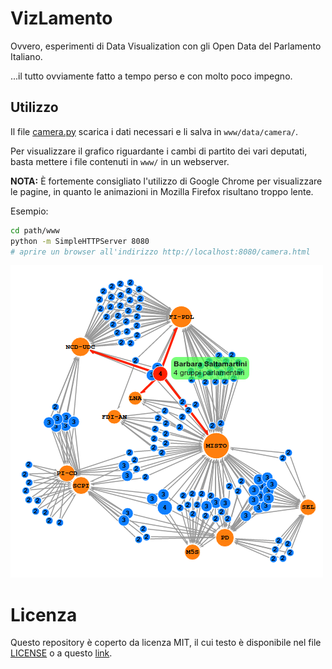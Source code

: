 # VizLamento

Ovvero, esperimenti di Data Visualization con gli Open Data del Parlamento Italiano.

...il tutto ovviamente fatto a tempo perso e con molto poco impegno.

## Utilizzo

Il file [camera.py](camera.py) scarica i dati necessari e li salva in `www/data/camera/`.

Per visualizzare il grafico riguardante i cambi di partito dei vari deputati,
basta mettere i file contenuti in `www/` in un webserver.

**NOTA:** È fortemente consigliato l'utilizzo di Google Chrome per visualizzare le pagine,
          in quanto le animazioni in Mozilla Firefox risultano troppo lente.

Esempio:
```sh
cd path/www
python -m SimpleHTTPServer 8080
# aprire un browser all'indirizzo http://localhost:8080/camera.html
```

![camera.html](/docs/camera.png)

# Licenza

Questo repository è coperto da licenza MIT, il cui testo è disponibile nel file [LICENSE](LICENSE)
o a questo [link](https://opensource.org/licenses/MIT).
